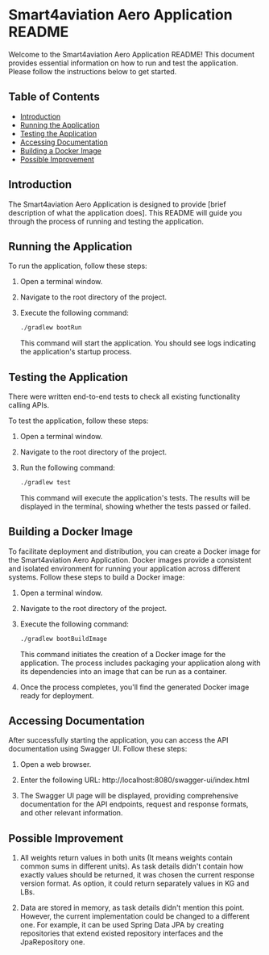 # Smart4aviation Aero Application README

Welcome to the Smart4aviation Aero Application README! This document provides essential information on how to run and
test the application. Please follow the instructions below to get started.

## Table of Contents

- [Introduction](#introduction)
- [Running the Application](#running-the-application)
- [Testing the Application](#testing-the-application)
- [Accessing Documentation](#accessing-documentation)
- [Building a Docker Image](#building-a-docker-image)
- [Possible Improvement](#possible-improvement)

## Introduction

The Smart4aviation Aero Application is designed to provide [brief description of what the application does]. This README
will guide you through the process of running and testing the application.

## Running the Application

To run the application, follow these steps:

1. Open a terminal window.

2. Navigate to the root directory of the project.

3. Execute the following command:

   ```sh
   ./gradlew bootRun
   ```

   This command will start the application. You should see logs indicating the application's startup process.

## Testing the Application

There were written end-to-end tests to check all existing functionality calling APIs.

To test the application, follow these steps:

1. Open a terminal window.

2. Navigate to the root directory of the project.

3. Run the following command:

   ```sh
   ./gradlew test
   ```

   This command will execute the application's tests. The results will be displayed in the terminal, showing whether the
   tests passed or failed.

## Building a Docker Image

To facilitate deployment and distribution, you can create a Docker image for the Smart4aviation Aero Application. Docker
images provide a consistent and isolated environment for running your application across different systems. Follow these
steps to build a Docker image:

1. Open a terminal window.

2. Navigate to the root directory of the project.

3. Execute the following command:

   ```sh
   ./gradlew bootBuildImage
   ```

   This command initiates the creation of a Docker image for the application. The process includes packaging your
   application along with its dependencies into an image that can be run as a container.

4. Once the process completes, you'll find the generated Docker image ready for deployment.

## Accessing Documentation

After successfully starting the application, you can access the API documentation using Swagger UI. Follow these steps:

1. Open a web browser.

2. Enter the following URL: http://localhost:8080/swagger-ui/index.html

3. The Swagger UI page will be displayed, providing comprehensive documentation for the API endpoints, request and
   response formats, and other relevant information.

## Possible Improvement

1. All weights return values in both units (It means weights contain common sums in different units).
   As task details didn't contain how exactly values should be returned, it was chosen the current response version
   format. As option, it could return separately values in KG and LBs.

2. Data are stored in memory, as task details didn't mention this point.
   However, the current implementation could be changed to a different one.
   For example, it can be used Spring Data JPA by creating repositories that extend existed repository interfaces
   and the JpaRepository one.
